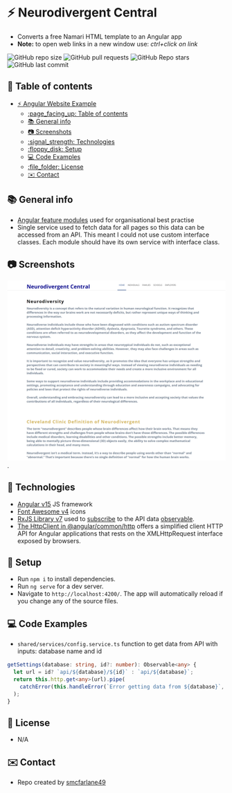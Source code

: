 # :zap: Neurodivergent Central

* Converts a free Namari HTML template to an Angular app
* **Note:** to open web links in a new window use: _ctrl+click on link_

![GitHub repo size](https://img.shields.io/github/repo-size/AndrewJBateman/angular-website-example?style=plastic)
![GitHub pull requests](https://img.shields.io/github/issues-pr/AndrewJBateman/angular-website-example?style=plastic)
![GitHub Repo stars](https://img.shields.io/github/stars/AndrewJBateman/angular-website-example?style=plastic)
![GitHub last commit](https://img.shields.io/github/last-commit/AndrewJBateman/angular-website-example?style=plastic)

## :page_facing_up: Table of contents

* [:zap: Angular Website Example](#zap-angular-website-example)
  * [:page\_facing\_up: Table of contents](#page_facing_up-table-of-contents)
  * [:books: General info](#books-general-info)
  * [:camera: Screenshots](#camera-screenshots)
  * [:signal\_strength: Technologies](#signal_strength-technologies)
  * [:floppy\_disk: Setup](#floppy_disk-setup)
  * [:computer: Code Examples](#computer-code-examples)
  * [:file\_folder: License](#file_folder-license)
  * [:envelope: Contact](#envelope-contact)

## :books: General info

* [Angular feature modules](https://angular.io/guide/feature-modules) used for organisational best practise
* Single service used to fetch data for all pages so this data can be accessed from an API. This meant I could not use custom interface classes. Each module should have its own service with interface class.

## :camera: Screenshots

![Example screenshot](./img/home.png).

## :signal_strength: Technologies

* [Angular v15](https://angular.io/) JS framework
* [Font Awesome v4](https://fontawesome.com/) icons
* [RxJS Library v7](https://angular.io/guide/rx-library) used to [subscribe](http://reactivex.io/documentation/operators/subscribe.html) to the API data [observable](http://reactivex.io/documentation/observable.html).
* [The HttpClient in @angular/common/http](https://angular.io/guide/http) offers a simplified client HTTP API for Angular applications that rests on the XMLHttpRequest interface exposed by browsers.

## :floppy_disk: Setup

* Run `npm i` to install dependencies.
* Run `ng serve` for a dev server.
* Navigate to `http://localhost:4200/`. The app will automatically reload if you change any of the source files.

## :computer: Code Examples

* `shared/services/config.service.ts` function to get data from API with inputs: database name and id

```typescript
getSettings(database: string, id?: number): Observable<any> {
  let url = id? `api/${database}/${id}` : `api/${database}`;
  return this.http.get<any>(url).pipe(
    catchError(this.handleError(`Error getting data from ${database}`, []))
  );
}
```

## :file_folder: License

* N/A

## :envelope: Contact

* Repo created by [smcfarlane49](https://github.com/smcfarlane49)
